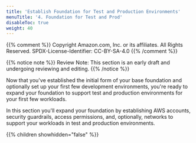 ```yaml
---
title: 'Establish Foundation for Test and Production Environments'
menuTitle: '4. Foundation for Test and Prod'
disableToc: true
weight: 40
---
```


{{% comment %}}
Copyright Amazon.com, Inc. or its affiliates. All Rights Reserved.
SPDX-License-Identifier: CC-BY-SA-4.0
{{% /comment %}}

{{% notice note %}}
Review Note: This section is an early draft and undergoing reviewing and editing.
{{% /notice %}}

Now that you've established the initial form of your base foundation and optionally set up your first few development environments, you're ready to expand your foundation to support test and production environments for your first few workloads.

In this section you'll expand your foundation by establishing AWS accounts, security guardrails, access permissions, and, optionally, networks to support your workloads in test and production environments.

{{% children showhidden="false" %}}
